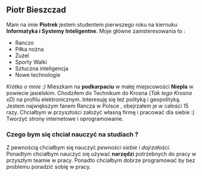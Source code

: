 ## Piotr Bieszczad 
Mam na imie **Piotrek** jestem studentem pierwszego roku na kiernuku **Informatyka i Systemy Inteligentne**. Moje główne zainsteresowania to :
* Ranczo
* Piłka nożna
* Żużel 
* Sporty Walki
* Sztuczna inteligencja
* Nowe technologie


*Krótko o mnie :)* Mieszkam na **podkarpaciu** w małej miejscowości **Niepla** w powiecie jasielskim. Chodziłem do Technikum do Krosna (*Tak tego Krosna xD*) na profilu elektronicznym. Interesuję się też polityką i geopolityką. Jestem największym fanem Rancza w Polsce , obejrzałem je w całości 15 razy. Chciałbym w przyszłości założyć własną firmę i pracować dla siebie :) Tworzyć strony internetowe i oprogramowanie.
### Czego bym się chciał nauczyć na studiach ? ###
Z pewnością chciałbym się nauczyć *pewności siebie i dojrzałości*. Ponadtym chciałbym nauczyć się używać **narzędzi** potrzebnych do pracy w przyszłym teamie w pracy. Ponadto chciałbym dobrze programować by bez problemu poradzić sobię w pracy.


